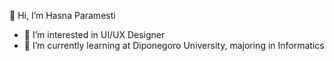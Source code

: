 👋 Hi, I’m Hasna Paramesti
- 👀 I’m interested in UI/UX Designer
- 🌱 I’m currently learning at Diponegoro University, majoring in Informatics

<!---
hasnaprmst/hasnaprmst is a ✨ special ✨ repository because its `README.md` (this file) appears on your GitHub profile.
You can click the Preview link to take a look at your changes.
--->
